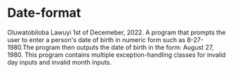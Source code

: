 # Date-format
Oluwatobiloba Lawuyi
1st of Decemeber, 2022.
A program that prompts the user to enter a person's date of birth in numeric form such as 8-27-1980.The program then outputs the date of birth in the form:
August 27, 1980. This program contains multiple exception-handling classes for invalid day inputs and invalid month inputs.

